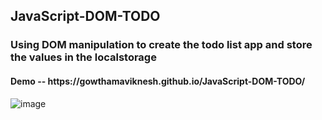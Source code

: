 <h2>JavaScript-DOM-TODO</h2>

<h3>Using DOM manipulation to create the todo list app and store the values in the localstorage</h3>

<h4>Demo -- https://gowthamaviknesh.github.io/JavaScript-DOM-TODO/</h4>

![image](https://github.com/GowthamaViknesh/JavaScript-DOM-TODO/assets/133188448/0fd43a07-8c32-4174-9179-f658cbaac6be)

